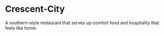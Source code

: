 # Crescent-City
A southern-style restaurant that serves up comfort food and hospitality that feels like home.
